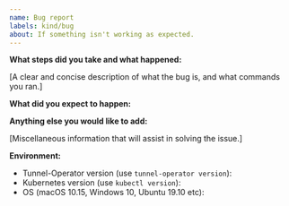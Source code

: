 ```yaml
---
name: Bug report
labels: kind/bug
about: If something isn't working as expected.
---
```


**What steps did you take and what happened:**

[A clear and concise description of what the bug is, and what commands you ran.]

**What did you expect to happen:**

**Anything else you would like to add:**

[Miscellaneous information that will assist in solving the issue.]

**Environment:**

- Tunnel-Operator version (use `tunnel-operator version`):
- Kubernetes version (use `kubectl version`):
- OS (macOS 10.15, Windows 10, Ubuntu 19.10 etc):
